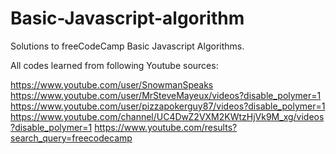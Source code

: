 # Basic-Javascript-algorithm

Solutions to freeCodeCamp Basic Javascript Algorithms.

All codes learned from following Youtube sources:

https://www.youtube.com/user/SnowmanSpeaks
https://www.youtube.com/user/MrSteveMayeux/videos?disable_polymer=1
https://www.youtube.com/user/pizzapokerguy87/videos?disable_polymer=1
https://www.youtube.com/channel/UC4DwZ2VXM2KWtzHjVk9M_xg/videos?disable_polymer=1
https://www.youtube.com/results?search_query=freecodecamp
